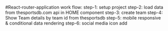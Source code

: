 #React-router-application
work flow:
step-1: setup project
step-2: load data from thesportsdb.com api in HOME 
component
step-3: create team 
step-4: Show Team details by team id from thesportsdb 
step-5: mobile responsive & conditional data rendering 
step-6: social media icon add